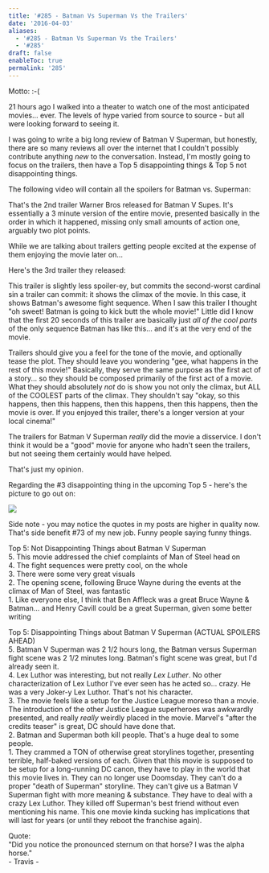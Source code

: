 ```yaml
---
title: '#285 - Batman Vs Superman Vs the Trailers'
date: '2016-04-03'
aliases:
  - '#285 - Batman Vs Superman Vs the Trailers'
  - '#285'
draft: false
enableToc: true
permalink: '285'
---
```


Motto: :-(  
  
21 hours ago I walked into a theater to watch one of the most anticipated movies... ever. The levels of hype varied from source to source - but all were looking forward to seeing it.   
  
I was going to write a big long review of Batman V Superman, but honestly, there are so many reviews all over the internet that I couldn't possibly contribute anything _new_ to the conversation. Instead, I'm mostly going to focus on the trailers, then have a Top 5 disappointing things & Top 5 not disappointing things.  
  
The following video will contain all the spoilers for Batman vs. Superman:  
  
  
That's the 2nd trailer Warner Bros released for Batman V Supes. It's essentially a 3 minute version of the entire movie, presented basically in the order in which it happened, missing only small amounts of action one, arguably two plot points.  
  
While we are talking about trailers getting people excited at the expense of them enjoying the movie later on...  
  
Here's the 3rd trailer they released:  
  
  
This trailer is slightly less spoiler-ey, but commits the second-worst cardinal sin a trailer can commit: it shows the climax of the movie. In this case, it shows Batman's awesome fight sequence. When I saw this trailer I thought "oh sweet! Batman is going to kick butt the whole movie!" Little did I know that the first 20 seconds of this trailer are basically just _all of the cool parts_ of the only sequence Batman has like this... and it's at the very end of the movie.   
  
Trailers should give you a feel for the tone of the movie, and optionally tease the plot. They should leave you wondering "gee, what happens in the rest of this movie!" Basically, they serve the same purpose as the first act of a story... so they should be composed primarily of the first act of a movie. What they should absolutely _not_ do is show you not only the climax, but ALL of the COOLEST parts of the climax. They shouldn't say "okay, so this happens, then this happens, then this happens, then this happens, then the movie is over. If you enjoyed this trailer, there's a longer version at your local cinema!"  
  
The trailers for Batman V Superman _really_ did the movie a disservice. I don't think it would be a "good" movie for anyone who hadn't seen the trailers, but not seeing them certainly would have helped.   
  
That's just my opinion.  
  
Regarding the #3 disappointing thing in the upcoming Top 5 - here's the picture to go out on:  
  
[![](assets/285-1.jpg)](https://2.bp.blogspot.com/-MYADYyYy05c/VwFiHXOBkcI/AAAAAAACJkk/8Y-Wjhe4GdY5q-S4AJhBYNyz5zh8uxvTA/s1600/%2523285%2B-%2BBatman%2Bv%2BSupes.jpg)

  
Side note - you may notice the quotes in my posts are higher in quality now. That's side benefit #73 of my new job. Funny people saying funny things.  
  
Top 5: Not Disappointing Things about Batman V Superman  
5\. This movie addressed the chief complaints of Man of Steel head on  
4\. The fight sequences were pretty cool, on the whole  
3\. There were some very great visuals  
2\. The opening scene, following Bruce Wayne during the events at the climax of Man of Steel, was fantastic  
1\. Like everyone else, I think that Ben Affleck was a great Bruce Wayne & Batman... and Henry Cavill could be a great Superman, given some better writing   
  
Top 5: Disappointing Things about Batman V Superman (ACTUAL SPOILERS AHEAD)  
5\. Batman V Superman was 2 1/2 hours long, the Batman versus Superman fight scene was 2 1/2 minutes long. Batman's fight scene was great, but I'd already seen it.   
4\. Lex Luthor was interesting, but not really _Lex Luther_. No other characterization of Lex Luthor I've ever seen has he acted so... crazy. He was a very Joker-y Lex Luthor. That's not his character.  
3\. The movie feels like a setup for the Justice League moreso than a movie. The introduction of the other Justice League superheroes was awkwardly presented, and really _really_ weirdly placed in the movie. Marvel's "after the credits teaser" is great, DC should have done that.   
2\. Batman and Superman both kill people. That's a huge deal to some people.  
1\. They crammed a TON of otherwise great storylines together, presenting terrible, half-baked versions of each. Given that this movie is supposed to be setup for a long-running DC canon, they have to play in the world that this movie lives in. They can no longer use Doomsday. They can't do a proper "death of Superman" storyline. They can't give us a Batman V Superman fight with more meaning & substance. They have to deal with a crazy Lex Luthor. They killed off Superman's best friend without even mentioning his name. This one movie kinda sucking has implications that will last for years (or until they reboot the franchise again).  
  
Quote:   
"Did you notice the pronounced sternum on that horse? I was the alpha horse."   
\- Travis -

